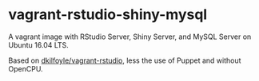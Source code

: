 # vagrant-rstudio-shiny-mysql
A vagrant image with RStudio Server, Shiny Server, and MySQL Server on Ubuntu 16.04 LTS.

Based on [dkilfoyle/vagrant-rstudio](https://github.com/dkilfoyle/vagrant-rstudio), less the use of Puppet and without OpenCPU. 
